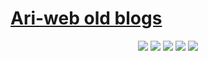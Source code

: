 # [Ari-web old blogs](https://legacy.blog.ari.lt/)

<p align="center">
  <img src="https://img.shields.io/badge/Maintained-Yes-green?color=red&style=flat-square">
  <img src="https://img.shields.io/github/last-commit/ari-lt/legacy.blog.ari.lt?color=red&style=flat-square">
  <img src="https://img.shields.io/github/repo-size/ari-lt/legacy.blog.ari.lt?color=red&style=flat-square">
  <img src="https://img.shields.io/github/issues/ari-lt/legacy.blog.ari.lt?color=red&style=flat-square">
  <img src="https://img.shields.io/github/stars/ari-lt/legacy.blog.ari.lt?color=red&style=flat-square">
</p>

